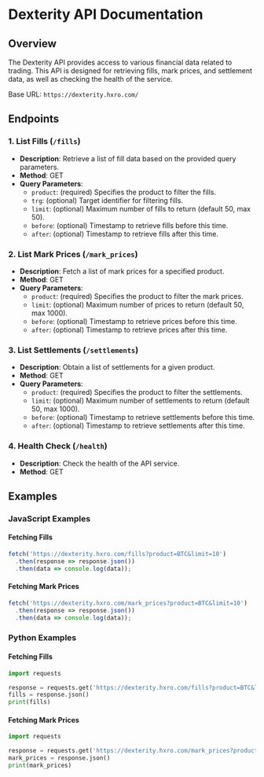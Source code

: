 # Dexterity API Documentation

## Overview

The Dexterity API provides access to various financial data related to trading. This API is designed for retrieving fills, mark prices, and settlement data, as well as checking the health of the service.

Base URL: `https://dexterity.hxro.com/`

## Endpoints

### 1. List Fills (`/fills`)

- **Description**: Retrieve a list of fill data based on the provided query parameters.
- **Method**: GET
- **Query Parameters**:
  - `product`: (required) Specifies the product to filter the fills.
  - `trg`: (optional) Target identifier for filtering fills.
  - `limit`: (optional) Maximum number of fills to return (default 50, max 50).
  - `before`: (optional) Timestamp to retrieve fills before this time.
  - `after`: (optional) Timestamp to retrieve fills after this time.

### 2. List Mark Prices (`/mark_prices`)

- **Description**: Fetch a list of mark prices for a specified product.
- **Method**: GET
- **Query Parameters**:
  - `product`: (required) Specifies the product to filter the mark prices.
  - `limit`: (optional) Maximum number of prices to return (default 50, max 1000).
  - `before`: (optional) Timestamp to retrieve prices before this time.
  - `after`: (optional) Timestamp to retrieve prices after this time.

### 3. List Settlements (`/settlements`)

- **Description**: Obtain a list of settlements for a given product.
- **Method**: GET
- **Query Parameters**:
  - `product`: (required) Specifies the product to filter the settlements.
  - `limit`: (optional) Maximum number of settlements to return (default 50, max 1000).
  - `before`: (optional) Timestamp to retrieve settlements before this time.
  - `after`: (optional) Timestamp to retrieve settlements after this time.

### 4. Health Check (`/health`)

- **Description**: Check the health of the API service.
- **Method**: GET

## Examples

### JavaScript Examples

#### Fetching Fills

```javascript
fetch('https://dexterity.hxro.com/fills?product=BTC&limit=10')
  .then(response => response.json())
  .then(data => console.log(data));
```

#### Fetching Mark Prices

```javascript
fetch('https://dexterity.hxro.com/mark_prices?product=BTC&limit=10')
  .then(response => response.json())
  .then(data => console.log(data));
```

### Python Examples

#### Fetching Fills

```python
import requests

response = requests.get('https://dexterity.hxro.com/fills?product=BTC&limit=10')
fills = response.json()
print(fills)
```

#### Fetching Mark Prices

```python
import requests

response = requests.get('https://dexterity.hxro.com/mark_prices?product=BTC&limit=10')
mark_prices = response.json()
print(mark_prices)
```
